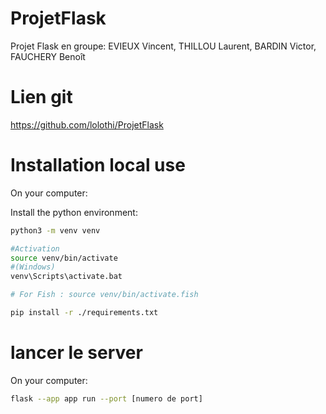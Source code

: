 # ProjetFlask
Projet Flask en groupe: EVIEUX Vincent, THILLOU Laurent, BARDIN Victor, FAUCHERY Benoît

# Lien git
https://github.com/lolothi/ProjetFlask

# Installation local use
On your computer:

Install the python environment:
```sh
python3 -m venv venv

#Activation
source venv/bin/activate
#(Windows)
venv\Scripts\activate.bat

# For Fish : source venv/bin/activate.fish

pip install -r ./requirements.txt
```

# lancer le server
On your computer:

```sh
flask --app app run --port [numero de port]
```